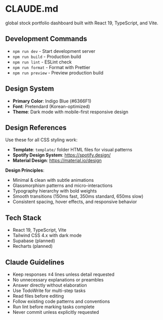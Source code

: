 # CLAUDE.md

global stock portfolio dashboard built with React 19, TypeScript, and Vite.

## Development Commands

- `npm run dev` - Start development server
- `npm run build` - Production build
- `npm run lint` - ESLint check
- `npm run format` - Format with Prettier
- `npm run preview` - Preview production build

## Design System

- **Primary Color**: Indigo Blue (#6366F1)
- **Font**: Pretendard (Korean-optimized)
- **Theme**: Dark mode with mobile-first responsive design

## Design References

Use these for all CSS styling work:
- **Template**: `template/` folder HTML files for visual patterns
- **Spotify Design System**: https://spotify.design/ 
- **Material Design**: https://material.io/design

**Design Principles**:
- Minimal & clean with subtle animations
- Glassmorphism patterns and micro-interactions
- Typography hierarchy with bold weights
- Smooth transitions (150ms fast, 350ms standard, 650ms slow)
- Consistent spacing, hover effects, and responsive behavior

## Tech Stack
- React 19, TypeScript, Vite
- Tailwind CSS 4.x with dark mode
- Supabase (planned)
- Recharts (planned)

## Claude Guidelines
- Keep responses ≤4 lines unless detail requested
- No unnecessary explanations or preambles
- Answer directly without elaboration
- Use TodoWrite for multi-step tasks
- Read files before editing
- Follow existing code patterns and conventions
- Run lint before marking tasks complete
- Never commit unless explicitly requested
